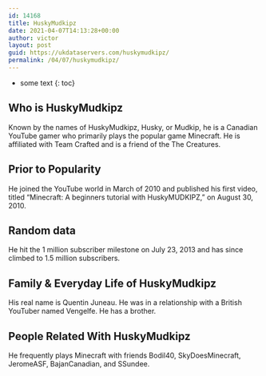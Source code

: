 ```yaml
---
id: 14168
title: HuskyMudkipz
date: 2021-04-07T14:13:28+00:00
author: victor
layout: post
guid: https://ukdataservers.com/huskymudkipz/
permalink: /04/07/huskymudkipz/
---
```


* some text
{: toc}


## Who is HuskyMudkipz



Known by the names of HuskyMudkipz, Husky, or Mudkip, he is a Canadian YouTube gamer who primarily plays the popular game Minecraft. He is affiliated with Team Crafted and is a friend of the The Creatures.

                
                
                
## Prior to Popularity



He joined the YouTube world in March of 2010 and published his first video, titled &#8220;Minecraft: A beginners tutorial with HuskyMUDKIPZ,&#8221; on August 30, 2010.

                
                
                
## Random data



He hit the 1 million subscriber milestone on July 23, 2013 and has since climbed to 1.5 million subscribers.

                
                
                
## Family & Everyday Life of HuskyMudkipz



His real name is Quentin Juneau. He was in a relationship with a British YouTuber named Vengelfe. He has a brother.

                
                
                
## People Related With HuskyMudkipz



He frequently plays Minecraft with friends Bodil40, SkyDoesMinecraft, JeromeASF, BajanCanadian, and SSundee.

                
              
            
          
          
          